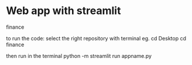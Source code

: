 # Web app with streamlit
 finance

 to run the code:
 select the right repository with terminal
 eg.
 cd Desktop 
 cd finance

 then run in the terminal 
 python -m streamlit run appname.py
